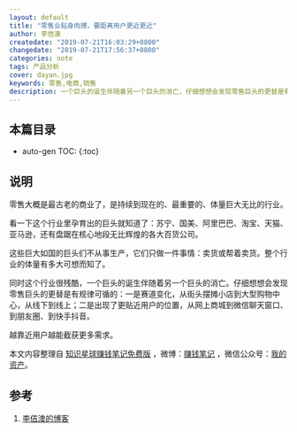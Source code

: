 ```yaml
---
layout: default
title: "零售业贴身肉搏，要距离用户更近更近"
author: 李佶澳
createdate: "2019-07-21T16:03:29+0800"
changedate: "2019-07-21T17:56:37+0800"
categories: note
tags: 产品分析
cover: dayan.jpg
keywords: 零售,电商,销售
description: 一个巨头的诞生伴随着另一个巨头的消亡，仔细想想会发现零售巨头的更替是有规律可循的，一是赛道变化，二是出现了更贴近用户的位置
---
```


## 本篇目录

* auto-gen TOC:
{:toc}

## 说明

零售大概是最古老的商业了，是持续到现在的、最重要的、体量巨大无比的行业。

看一下这个行业里孕育出的巨头就知道了：苏宁、国美、阿里巴巴、淘宝、天猫、亚马逊，还有盘踞在核心地段无比辉煌的各大百货公司。

这些巨大如国的巨头们不从事生产，它们只做一件事情：卖货或帮着卖货。整个行业的体量有多大可想而知了。

同时这个行业很残酷，一个巨头的诞生伴随着另一个巨头的消亡。仔细想想会发现零售巨头的更替是有规律可循的：一是赛道变化，从街头摆摊小店到大型购物中心，从线下到线上；二是出现了更贴近用户的位置，从网上商城到微信聊天窗口、到朋友圈、到快手抖音。

越靠近用户越能截获更多需求。

本文内容整理自 [知识星球赚钱笔记免费版](https://t.zsxq.com/BIUzZnm) ，微博：[赚钱笔记](https://weibo.com/6876203019/profile?rightmod=1&wvr=6&mod=personinfo&is_all=1) ，微信公众号：[我的资产](https://www.lijiaocn.com/img/invest.jpg)。

## 参考

1. [李佶澳的博客][1]

[1]: https://www.lijiaocn.com "李佶澳的博客"

